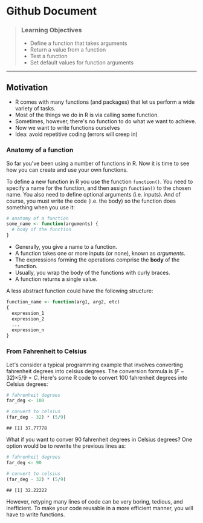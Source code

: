 Github Document
================

> ### Learning Objectives
>
> -   Define a function that takes arguments
> -   Return a value from a function
> -   Test a function
> -   Set default values for function arguments

------------------------------------------------------------------------

Motivation
----------

-   R comes with many functions (and packages) that let us perform a wide variety of tasks.
-   Most of the things we do in R is via calling some function.
-   Sometimes, however, there's no function to do what we want to achieve.
-   Now we want to write functions ourselves
-   Idea: avoid repetitive coding (errors will creep in)

### Anatomy of a function

So far you've been using a number of functions in R. Now it is time to see how you can create and use your own functions.

To define a new function in R you use the function `function()`. You need to specify a name for the function, and then assign `function()` to the chosen name. You also need to define optional arguments (i.e. inputs). And of course, you must write the code (i.e. the body) so the function does something when you use it:

``` r
# anatomy of a function
some_name <- function(arguments) {
  # body of the function
}
```

-   Generally, you give a name to a function.
-   A function takes one or more inputs (or none), known as *arguments*.
-   The expressions forming the operations comprise the **body** of the function.
-   Usually, you wrap the body of the functions with curly braces.
-   A function returns a single value.

A less abstract function could have the following structure:

``` r
function_name <- function(arg1, arg2, etc) 
{
  expression_1
  expression_2
  ...
  expression_n
}
```

### From Fahrenheit to Celsius

Let's consider a typical programming example that involves converting fahrenheit degrees into celsius degrees. The conversion formula is (*F* − 32)×5/9 = *C*. Here's some R code to convert 100 fahrenheit degrees into Celsius degrees:

``` r
# fahrenheit degrees
far_deg <- 100

# convert to celsius
(far_deg - 32) * (5/9)
```

    ## [1] 37.77778

What if you want to conver 90 fahrenheit degrees in Celsius degrees? One option would be to rewrite the previous lines as:

``` r
# fahrenheit degrees
far_deg <- 90

# convert to celsius
(far_deg - 32) * (5/9)
```

    ## [1] 32.22222

However, retyping many lines of code can be very boring, tedious, and inefficient. To make your code reusable in a more efficient manner, you will have to write functions.
